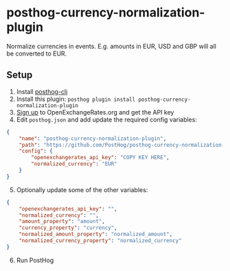 # posthog-currency-normalization-plugin

Normalize currencies in events. E.g. amounts in EUR, USD and GBP will all be converted to EUR.

## Setup

1. Install [posthog-cli](https://github.com/PostHog/posthog-cli)
2. Install this plugin: `posthog plugin install posthog-currency-normalization-plugin`
3. [Sign up](https://openexchangerates.org/) to OpenExchangeRates.org and get the API key
4. Edit `posthog.json` and add update the required config variables:
```json
{
    "name": "posthog-currency-normalization-plugin",
    "path": "https://github.com/PostHog/posthog-currency-normalization-plugin",
    "config": {
        "openexchangerates_api_key": "COPY KEY HERE",
        "normalized_currency": "EUR"
    }
}
```
5. Optionally update some of the other variables:
```json
{
    "openexchangerates_api_key": "",
    "normalized_currency": "",
    "amount_property": "amount",
    "currency_property": "currency",
    "normalized_amount_property": "normalized_amount",
    "normalized_currency_property": "normalized_currency"
}
```
6. Run PostHog
